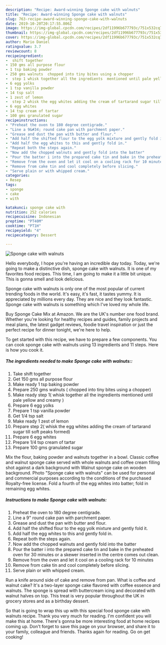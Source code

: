 ```yaml
---
description: "Recipe: Award-winning Sponge cake with walnuts"
title: "Recipe: Award-winning Sponge cake with walnuts"
slug: 763-recipe-award-winning-sponge-cake-with-walnuts
date: 2019-10-20T20:17:55.806Z
image: https://img-global.cpcdn.com/recipes/2df11996b677793c/751x532cq70/sponge-cake-with-walnuts-recipe-main-photo.jpg
thumbnail: https://img-global.cpcdn.com/recipes/2df11996b677793c/751x532cq70/sponge-cake-with-walnuts-recipe-main-photo.jpg
cover: https://img-global.cpcdn.com/recipes/2df11996b677793c/751x532cq70/sponge-cake-with-walnuts-recipe-main-photo.jpg
author: Mario Daniel
ratingvalue: 3.7
reviewcount: 8
recipeingredient:
-  shift together
- 150 gms all purpose flour
- 1 tsp baking powder
- 250 gms walnuts  chopped into tiny bites using a chopper
-  step 1 whisk together all the ingredients  mentioned until pale yellow and creamy 
- 6 egg yolks
- 1 tsp vanilla powder
- 14 tsp salt
- 1 zest of lemon
-  step 2 whisk the egg whites adding the cream of tartarand sugar till soft peaks formed
- 6 egg whites
- 14 tsp cream of tartar
- 100 gms granulated sugar
recipeinstructions:
- "Preheat the oven to 180 degree centigrade."
- "Line a 9&#34; round cake pan with parchment paper."
- "Grease and dust the pan with butter and flour."
- "Add half the shifted flour to the egg yolk mixture and gently fold it."
- "Add half the egg whites to this and gently fold in."
- "Repeat both the steps again."
- "Now add the chopped walnuts and gently fold into the batter"
- "Pour the batter i into the prepared cake tin and bake in the preheated oven for 30 minutes or a skewer inserted in the centre comes out clean."
- "Remove from the oven and let it cool on a cooling rack for 10 minutes"
- "Remove from cake tin and cool completely before slicing."
- "Serve plain or with whipped cream."
categories:
- Resep
tags:
- sponge
- cake
- with

katakunci: sponge cake with
nutrition: 252 calories
recipecuisine: Indonesian
preptime: "PT40M"
cooktime: "PT1H"
recipeyield: "4"
recipecategory: Dessert

---
```



![Sponge cake with walnuts](https://img-global.cpcdn.com/recipes/2df11996b677793c/751x532cq70/sponge-cake-with-walnuts-recipe-main-photo.jpg)

Hello everybody, I hope you're having an incredible day today. Today, we're going to make a distinctive dish, sponge cake with walnuts. It is one of my favorites food recipes. This time, I am going to make it a little bit unique. This is gonna smell and look delicious.

Sponge cake with walnuts is only one of the most popular of current trending foods in the world. It's easy, it's fast, it tastes yummy. It is appreciated by millions every day. They are nice and they look fantastic. Sponge cake with walnuts is something which I've loved my whole life.

Buy Sponge Cake Mix at Amazon. We are the UK&#39;s number one food brand. Whether you&#39;re looking for healthy recipes and guides, family projects and meal plans, the latest gadget reviews, foodie travel inspiration or just the perfect recipe for dinner tonight, we&#39;re here to help.


To get started with this recipe, we have to prepare a few components. You can cook sponge cake with walnuts using 13 ingredients and 11 steps. Here is how you cook it.

##### The ingredients needed to make Sponge cake with walnuts::

1. Take  shift together
1. Get 150 gms all purpose flour
1. Make ready 1 tsp baking powder
1. Prepare 250 gms walnuts ( chopped into tiny bites using a chopper)
1. Make ready  step 1( whisk together all the ingredients  mentioned until pale yellow and creamy )
1. Prepare 6 egg yolks
1. Prepare 1 tsp vanilla powder
1. Get 1/4 tsp salt
1. Make ready 1 zest of lemon
1. Prepare  step 2( whisk the egg whites adding the cream of tartarand sugar till soft peaks formed)
1. Prepare 6 egg whites
1. Prepare 1/4 tsp cream of tartar
1. Prepare 100 gms granulated sugar


Mix the flour, baking powder and walnuts together in a bowl. Classic coffee and walnut sponge cake served with whole walnuts and coffee cream filling shot against a dark background with Walnut sponge cake on wooden background. Photo &#34;Sponge cake with walnuts&#34; can be used for personal and commercial purposes according to the conditions of the purchased Royalty-free license. Fold a fourth of the egg whites into batter; fold in remaining egg whites. 

##### Instructions to make Sponge cake with walnuts:

1. Preheat the oven to 180 degree centigrade.
1. Line a 9&#34; round cake pan with parchment paper.
1. Grease and dust the pan with butter and flour.
1. Add half the shifted flour to the egg yolk mixture and gently fold it.
1. Add half the egg whites to this and gently fold in.
1. Repeat both the steps again.
1. Now add the chopped walnuts and gently fold into the batter
1. Pour the batter i into the prepared cake tin and bake in the preheated oven for 30 minutes or a skewer inserted in the centre comes out clean.
1. Remove from the oven and let it cool on a cooling rack for 10 minutes
1. Remove from cake tin and cool completely before slicing.
1. Serve plain or with whipped cream.


Run a knife around side of cake and remove from pan. What is coffee and walnut cake? It&#39;s a two-layer sponge cake flavored with coffee essence and walnuts. The sponge is spread with buttercream icing and decorated with walnut halves on top. This treat is very popular throughout the UK in grocery stores and as a birthday dessert. 

So that is going to wrap this up with this special food sponge cake with walnuts recipe. Thank you very much for reading. I'm confident you will make this at home. There's gonna be more interesting food at home recipes coming up. Don't forget to save this page on your browser, and share it to your family, colleague and friends. Thanks again for reading. Go on get cooking!
